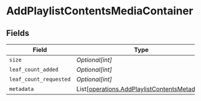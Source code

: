 # AddPlaylistContentsMediaContainer


## Fields

| Field                                                                                                  | Type                                                                                                   | Required                                                                                               | Description                                                                                            | Example                                                                                                |
| ------------------------------------------------------------------------------------------------------ | ------------------------------------------------------------------------------------------------------ | ------------------------------------------------------------------------------------------------------ | ------------------------------------------------------------------------------------------------------ | ------------------------------------------------------------------------------------------------------ |
| `size`                                                                                                 | *Optional[int]*                                                                                        | :heavy_minus_sign:                                                                                     | N/A                                                                                                    | 1                                                                                                      |
| `leaf_count_added`                                                                                     | *Optional[int]*                                                                                        | :heavy_minus_sign:                                                                                     | N/A                                                                                                    | 1                                                                                                      |
| `leaf_count_requested`                                                                                 | *Optional[int]*                                                                                        | :heavy_minus_sign:                                                                                     | N/A                                                                                                    | 1                                                                                                      |
| `metadata`                                                                                             | List[[operations.AddPlaylistContentsMetadata](../../models/operations/addplaylistcontentsmetadata.md)] | :heavy_minus_sign:                                                                                     | N/A                                                                                                    |                                                                                                        |
